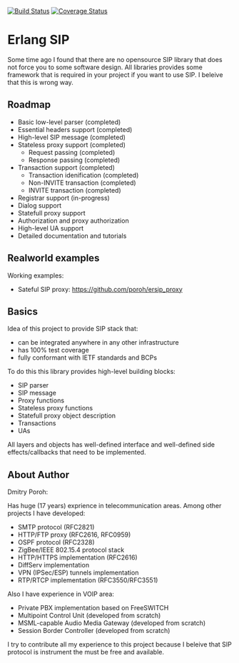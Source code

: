 
[![Build Status](https://travis-ci.org/poroh/ersip.svg?branch=master)](https://travis-ci.org/poroh/ersip) [![Coverage Status](https://coveralls.io/repos/github/poroh/ersip/badge.svg?branch=master)](https://coveralls.io/github/poroh/ersip?branch=master)

# Erlang SIP

Some time ago I found that there are no opensource SIP library that
does not force you to some software design. All libraries provides
some framework that is required in your project if you want to use
SIP. I beleive that this is wrong way.

## Roadmap

  + Basic low-level parser (completed)
  + Essential headers support (completed)
  + High-level SIP message (completed)
  + Stateless proxy support (completed)
     - Request passing (completed)
     - Response passing (completed)
  + Transaction support (completed)
     - Transaction idenification (completed)
     - Non-INVITE transaction (completed)
     - INVITE transaction (completed)
  + Registrar support (in-progress)
  + Dialog support
  + Statefull proxy support
  + Authorization and proxy authorization
  + High-level UA support
  + Detailed documentation and tutorials

## Realworld examples

Working examples:

  + Sateful SIP proxy: https://github.com/poroh/ersip_proxy

## Basics

Idea of this project to provide SIP stack that:

  + can be integrated anywhere in any other infrastructure
  + has 100% test coverage
  + fully conformant with IETF standards and BCPs

To do this this library provides high-level building blocks:

  + SIP parser
  + SIP message
  + Proxy functions
  + Stateless proxy functions
  + Statefull proxy object description
  + Transactions
  + UAs

All layers and objects has well-defined interface and well-defined
side effects/callbacks that need to be implemented.

## About Author

Dmitry Poroh:

Has huge (17 years) exprience in telecommunication areas. Among other
projects I have developed:

  + SMTP protocol (RFC2821)
  + HTTP/FTP proxy (RFC2616, RFC0959)
  + OSPF protocol (RFC2328)
  + ZigBee/IEEE 802.15.4 protocol stack
  + HTTP/HTTPS implementation (RFC2616)
  + DiffServ implementation
  + VPN (IPSec/ESP) tunnels implementation
  + RTP/RTCP implementation (RFC3550/RFC3551)

Also I have experience in VOIP area:

  + Private PBX implementation based on FreeSWITCH
  + Multipoint Control Unit (developed from scratch)
  + MSML-capable Audio Media Gateway (developed from scratch)
  + Session Border Controller (developed from scratch)

I try to contribute all my experience to this project because I
beleive that SIP protocol is instrument the must be free and
available.

